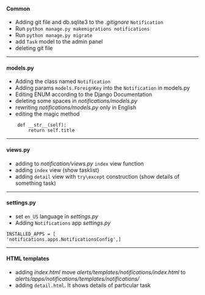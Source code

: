 #### Common
* Adding git file and db.sqlite3 to the *.gitignore* `Notification`
* Run `python manage.py makemigrations notifications`
* Run `python manage.py migrate`
* add `Task` model to the admin panel
* deleting git file
***
#### models.py
* Adding the class named `Notification`
* Adding params `models.ForeignKey` into the `Notification` in models.py
* Editing ENUM according to the Django Documentation
* deleting some spaces in *notifications/models.py*
* rewriting *notifications/models.py* only in English
* editing the magic method
```
    def __str__(self):
        return self.title
```
***
#### views.py
* adding to *notification/views.py* `index` view function
* adding `index`  view (show tasklist)
* adding `detail` view with `try\except` construction (show details of something task)
***
#### settings.py 
* set `en_US` language in *settings.py*
* Adding `Notifications` app *settings.py*
```
INSTALLED_APPS = [
'notifications.apps.NotificationsConfig',]
```
****
#### HTML templates
* adding *index.html*
move *alerts/templates/notifications/index.html* to *alerts/apps/notifications/templates/notifications/*
* adding `detail.html`. It shows details of particular task

